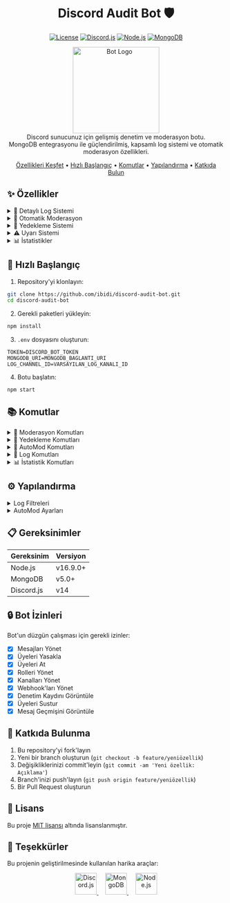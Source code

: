<div align="center">

# Discord Audit Bot 🛡️

[![License](https://img.shields.io/badge/license-MIT-blue.svg)](LICENSE)
[![Discord.js](https://img.shields.io/badge/discord.js-v14-blue.svg)](https://discord.js.org)
[![Node.js](https://img.shields.io/badge/node.js-v16.9.0-green.svg)](https://nodejs.org)
[![MongoDB](https://img.shields.io/badge/mongodb-v5-green.svg)](https://www.mongodb.com)

<p align="center">
  <img src="https://i.hizliresim.com/6zrez9c.png" alt="Bot Logo" width="200"/>
  <br>
  Discord sunucunuz için gelişmiş denetim ve moderasyon botu.
  <br>
  MongoDB entegrasyonu ile güçlendirilmiş, kapsamlı log sistemi ve otomatik moderasyon özellikleri.
</p>

[Özellikleri Keşfet](#-özellikler) • 
[Hızlı Başlangıç](#-hızlı-başlangıç) • 
[Komutlar](#-komutlar) • 
[Yapılandırma](#%EF%B8%8F-yapılandırma) • 
[Katkıda Bulun](#-katkıda-bulunma)

</div>

## ✨ Özellikler

<details>
<summary>📝 Detaylı Log Sistemi</summary>

- Mesaj silme/düzenleme logları
- Üye giriş/çıkış ve yasaklama logları
- Rol ve kanal değişiklik logları
- Emoji ve çıkartma logları
- Ses kanalı hareketleri
- Thread işlemleri
- Davet oluşturma/silme
- Webhook ve entegrasyon değişiklikleri
- Stage etkinlik logları
- Kullanıcı durumu değişiklikleri
</details>

<details>
<summary>🤖 Otomatik Moderasyon</summary>

- Anti-spam sistemi
- Link engelleme
- Raid koruması
- Otomatik ceza sistemi
  - Uyarı
  - Susturma
  - Atma
  - Yasaklama
- Özelleştirilebilir filtreler
</details>

<details>
<summary>💾 Yedekleme Sistemi</summary>

- Rol yedekleme
- Kanal yedekleme
- Sunucu ayarları yedekleme
- Yedekleri listeleme ve geri yükleme
</details>

<details>
<summary>⚠️ Uyarı Sistemi</summary>

- Süreli/süresiz uyarılar
- Uyarı listesi görüntüleme
- Uyarı kaldırma
- Otomatik uyarı temizleme
</details>

<details>
<summary>📊 İstatistikler</summary>

- Moderasyon istatistikleri
- Sunucu aktivite istatistikleri
- Detaylı log istatistikleri
</details>

## 🚀 Hızlı Başlangıç

1. Repository'yi klonlayın:
```bash
git clone https://github.com/ibidi/discord-audit-bot.git
cd discord-audit-bot
```

2. Gerekli paketleri yükleyin:
```bash
npm install
```

3. `.env` dosyasını oluşturun:
```env
TOKEN=DISCORD_BOT_TOKEN
MONGODB_URI=MONGODB_BAGLANTI_URI
LOG_CHANNEL_ID=VARSAYILAN_LOG_KANALI_ID
```

4. Botu başlatın:
```bash
npm start
```

## 📚 Komutlar

<details>
<summary>👮 Moderasyon Komutları</summary>

| Komut | Açıklama |
|-------|-----------|
| `/warn add` | Kullanıcıya uyarı ver |
| `/warn list` | Uyarıları listele |
| `/warn remove` | Uyarı kaldır |
</details>

<details>
<summary>💾 Yedekleme Komutları</summary>

| Komut | Açıklama |
|-------|-----------|
| `/backup create` | Yeni yedek oluştur |
| `/backup list` | Yedekleri listele |
| `/backup load` | Yedek geri yükle |
</details>

<details>
<summary>🤖 AutoMod Komutları</summary>

| Komut | Açıklama |
|-------|-----------|
| `/automod antispam setup` | Anti-spam ayarları |
| `/automod antilink setup` | Link engelleme ayarları |
| `/automod raidprotection setup` | Raid koruması ayarları |
</details>

<details>
<summary>📝 Log Komutları</summary>

| Komut | Açıklama |
|-------|-----------|
| `/logs` | Log kayıtlarını görüntüle |
| `/setlogchannel` | Log kanalını ayarla |
| `/filter` | Log filtrelerini ayarla |
</details>

<details>
<summary>📊 İstatistik Komutları</summary>

| Komut | Açıklama |
|-------|-----------|
| `/stats` | Sunucu istatistiklerini görüntüle |
| `/clear-stats` | İstatistikleri sıfırla |
</details>

## ⚙️ Yapılandırma

<details>
<summary>Log Filtreleri</summary>

```javascript
{
    "messages": true,    // Mesaj logları
    "members": true,     // Üye logları
    "voice": true,       // Ses logları
    "roles": true,       // Rol logları
    "channels": true,    // Kanal logları
    "reactions": true,   // Reaksiyon logları
    "threads": true,     // Thread logları
    "invites": true,     // Davet logları
    "presence": false,   // Durum logları
    "webhooks": true     // Webhook logları
}
```
</details>

<details>
<summary>AutoMod Ayarları</summary>

```javascript
{
    "antiSpam": {
        "enabled": true,
        "maxMessages": 5,     // Maksimum mesaj sayısı
        "interval": 5000,     // MS cinsinden süre
        "action": "warn"      // warn, mute, kick, ban
    },
    "antiLink": {
        "enabled": true,
        "action": "warn"      // warn, mute, kick, ban
    },
    "raidProtection": {
        "enabled": true,
        "joinThreshold": 10,  // Maksimum katılım sayısı
        "timeWindow": 10000,  // MS cinsinden süre
        "action": "lockdown"  // lockdown, kick
    }
}
```
</details>

## 📋 Gereksinimler

| Gereksinim | Versiyon |
|------------|----------|
| Node.js | v16.9.0+ |
| MongoDB | v5.0+ |
| Discord.js | v14 |

## 🔒 Bot İzinleri

Bot'un düzgün çalışması için gerekli izinler:

- [x] Mesajları Yönet
- [x] Üyeleri Yasakla
- [x] Üyeleri At
- [x] Rolleri Yönet
- [x] Kanalları Yönet
- [x] Webhook'ları Yönet
- [x] Denetim Kaydını Görüntüle
- [x] Üyeleri Sustur
- [x] Mesaj Geçmişini Görüntüle

## 🤝 Katkıda Bulunma

1. Bu repository'yi fork'layın
2. Yeni bir branch oluşturun (`git checkout -b feature/yeniözellik`)
3. Değişikliklerinizi commit'leyin (`git commit -am 'Yeni özellik: Açıklama'`)
4. Branch'inizi push'layın (`git push origin feature/yeniözellik`)
5. Bir Pull Request oluşturun

## 📄 Lisans

Bu proje [MIT lisansı](LICENSE) altında lisanslanmıştır.

## 🙏 Teşekkürler

Bu projenin geliştirilmesinde kullanılan harika araçlar:

<div align="center">
  <a href="https://discord.js.org">
    <img src="https://discord.js.org/static/logo.svg" width="50" alt="Discord.js" />
  </a>
  &nbsp;&nbsp;&nbsp;
  <a href="https://www.mongodb.com">
    <img src="https://raw.githubusercontent.com/mongodb/mongo/master/docs/leaf.svg" width="50" alt="MongoDB" />
  </a>
  &nbsp;&nbsp;&nbsp;
  <a href="https://nodejs.org">
    <img src="https://nodejs.org/static/images/logo.svg" width="50" alt="Node.js" />
  </a>
</div>